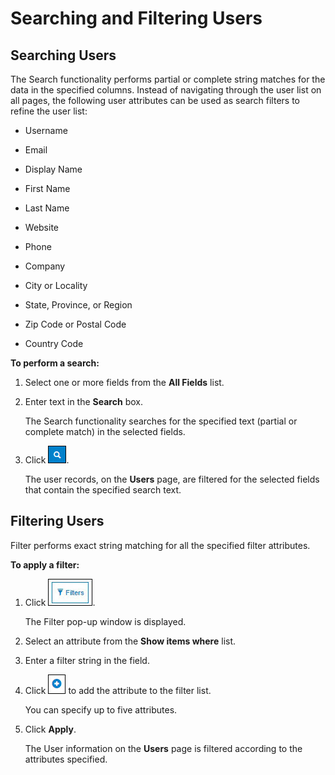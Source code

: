 ﻿---
sidebar_position: 3
---

# Searching and Filtering Users

<head>
  <meta name="guidename" content="API Management"/>
  <meta name="context" content="GUID-ff0e5353-820d-4347-aa40-58cecba79c00"/>
</head>

## Searching Users

The Search functionality performs partial or complete string matches for the data in the specified columns. Instead of navigating through the user list on all pages, the following user attributes can be used as search filters to refine the user list: 

- Username 

- Email 

- Display Name 

- First Name 

- Last Name 

- Website 

- Phone 

- Company

- City or Locality 

- State, Province, or Region 

- Zip Code or Postal Code 

- Country Code 

**To perform a search:**

1. Select one or more fields from the **All Fields** list.

2. Enter text in the **Search** box. 

   The Search functionality searches for the specified text (partial or complete match) in the selected fields. 

3. Click ![](../../Images/search.jpg). 

   The user records, on the **Users** page, are filtered for the selected fields that contain the specified search text. 

## Filtering Users

Filter performs exact string matching for all the specified filter attributes. 

**To apply a filter:**

1. Click ![](../../Images/filters.jpg). 

   The Filter pop-up window is displayed.

2. Select an attribute from the **Show items where** list.

3. Enter a filter string in the field.

4. Click ![](../../Images/add.jpg) to add the attribute to the filter list.

   You can specify up to five attributes. 

5. Click **Apply**. 

   The User information on the **Users** page is filtered according to the attributes specified. 


